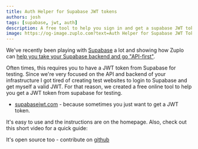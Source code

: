 ```yaml
---
title: Auth Helper for Supabase JWT tokens
authors: josh
tags: [supabase, jwt, auth]
description: A free tool to help you sign in and get a supabase JWT token using your public anon key.
image: https://og-image.zuplo.com?text=Auth Helper for Supabase JWT Tokens
---
```


We've recently been playing with [Supabase](supabase.com) a lot and showing how Zuplo can [help you take your Supabase backend and go "API-first"](https://zuplo.com/blog/2022/11/18/shipping-a-public-api-backed-by-supabase).

Often times, this requires you to have a JWT token from Supabase for testing. Since we're very focused on the API and backend of your infrastructure I got tired of creating test websites to login to Supabase and get myself a valid JWT. For that reason, we created a free online tool to help you get a JWT token from supabase for testing.

- [supabasejwt.com](https://supabasejwt.com) - because sometimes you just want to get a JWT token.

It's easy to use and the instructions are on the homepage. Also, check out this short video for a quick guide:

<YouTubeVideo url="https://www.youtube-nocookie.com/embed/vHTTo-84i5M" />

It's open source too - contribute on [github](https://github.com/zuplo/supabase-jwt)
